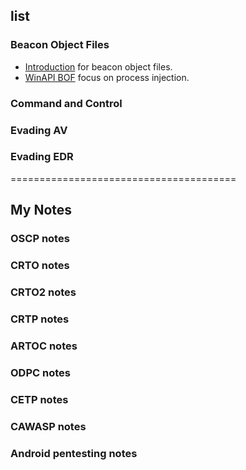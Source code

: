 ## list 

### Beacon Object Files
- [Introduction](BOF/intro.md) for beacon object files.
- [WinAPI BOF](BOF/procinjbof.md) focus on process injection.

### Command and Control 

### Evading AV

### Evading EDR

=======================================

## My Notes

### OSCP notes

### CRTO notes

### CRTO2 notes

### CRTP notes

### ARTOC notes

### ODPC notes

### CETP notes

### CAWASP notes

### Android pentesting notes
